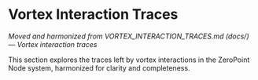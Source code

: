 # Vortex Interaction Traces

*Moved and harmonized from VORTEX_INTERACTION_TRACES.md (docs/) — Vortex interaction traces*

This section explores the traces left by vortex interactions in the ZeroPoint Node system, harmonized for clarity and completeness.

<!-- (Insert harmonized content here) --> 